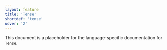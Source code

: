 ```yaml
---
layout: feature
title: 'Tense'
shortdef: 'tense'
udver: '2'
---
```


This document is a placeholder for the language-specific documentation
for `Tense`.
